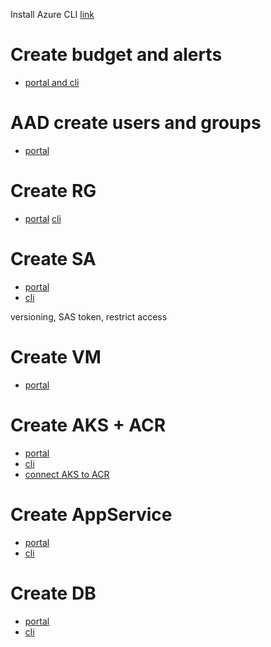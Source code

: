 Install Azure CLI [link](https://learn.microsoft.com/en-us/cli/azure/install-azure-cli)

# Create budget and alerts
- [portal and cli](https://learn.microsoft.com/en-us/azure/cost-management-billing/costs/tutorial-acm-create-budgets)

# AAD create users and groups
- [portal](https://learn.microsoft.com/en-us/azure/active-directory/fundamentals/add-users-azure-active-directory)

# Create RG
- [portal](https://learn.microsoft.com/en-us/azure/azure-resource-manager/management/manage-resource-groups-portal)
[cli](https://learn.microsoft.com/en-us/cli/azure/group?view=azure-cli-latest)

# Create SA
- [portal](https://learn.microsoft.com/en-us/azure/storage/common/storage-account-create?tabs=azure-portal)
- [cli](https://learn.microsoft.com/en-us/azure/storage/common/storage-account-create?tabs=azure-cli)

versioning, SAS token, restrict access

# Create VM
- [portal](https://learn.microsoft.com/en-us/azure/virtual-machines/windows/quick-create-portal)

# Create AKS + ACR
- [portal](https://learn.microsoft.com/en-us/azure/aks/learn/quick-kubernetes-deploy-portal?tabs=azure-cli)
- [cli](https://learn.microsoft.com/en-us/azure/aks/learn/quick-kubernetes-deploy-cli)
- [connect AKS to ACR](https://learn.microsoft.com/en-us/azure/aks/cluster-container-registry-integration?tabs=azure-cli)

# Create AppService
- [portal]()
- [cli]()

# Create DB
- [portal]()
- [cli]()